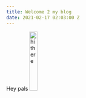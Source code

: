 ```yaml
---
title: Welcome 2 my blog
date: 2021-02-17 02:03:00 Z
---
```


Hey pals
<img style="width: 20%" src="/uploads/arjun.gif" alt="hi there" />